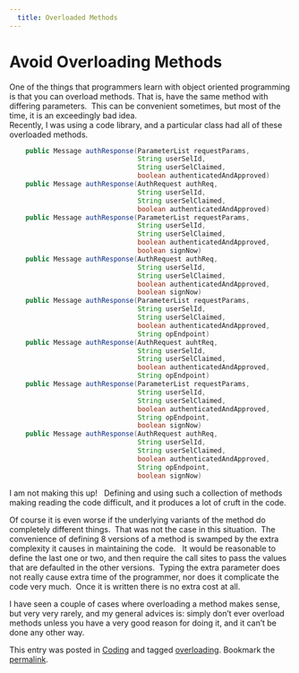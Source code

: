 ```yaml
---
  title: Overloaded Methods
---
```

#  Avoid Overloading Methods

One of the things that programmers learn with object oriented programming is that you can overload methods. That is, have the same method with differing parameters.  This can be convenient sometimes, but most of the time, it is an exceedingly bad idea.  
Recently, I was using a code library, and a particular class had all of these overloaded methods.

```java
    public Message authResponse(ParameterList requestParams,
                                String userSelId,
                                String userSelClaimed,
                                boolean authenticatedAndApproved)
    public Message authResponse(AuthRequest authReq,
                                String userSelId,
                                String userSelClaimed,
                                boolean authenticatedAndApproved)
    public Message authResponse(ParameterList requestParams,
                                String userSelId,
                                String userSelClaimed,
                                boolean authenticatedAndApproved,
                                boolean signNow)
    public Message authResponse(AuthRequest authReq,
                                String userSelId,
                                String userSelClaimed,
                                boolean authenticatedAndApproved,
                                boolean signNow)
    public Message authResponse(ParameterList requestParams,
                                String userSelId,
                                String userSelClaimed,
                                boolean authenticatedAndApproved,
                                String opEndpoint)
    public Message authResponse(AuthRequest auhtReq,
                                String userSelId,
                                String userSelClaimed,
                                boolean authenticatedAndApproved,
                                String opEndpoint)
    public Message authResponse(ParameterList requestParams,
                                String userSelId,
                                String userSelClaimed,
                                boolean authenticatedAndApproved,
                                String opEndpoint,
                                boolean signNow)
    public Message authResponse(AuthRequest authReq,
                                String userSelId,
                                String userSelClaimed,
                                boolean authenticatedAndApproved,
                                String opEndpoint,
                                boolean signNow)
```


I am not making this up!   Defining and using such a collection of methods making reading the code difficult, and it produces a lot of cruft in the code.  

Of course it is even worse if the underlying variants of the method do completely different things.  That was not the case in this situation.  The convenience of defining 8 versions of a method is swamped by the extra complexity it causes in maintaining the code.   It would be reasonable to define the last one or two, and then require the call sites to pass the values that are defaulted in the other versions.  Typing the extra parameter does not really cause extra time of the programmer, nor does it complicate the code very much.  Once it is written there is no extra cost at all.  

I have seen a couple of cases where overloading a method makes sense, but very very rarely, and my general advices is: simply don’t ever overload methods unless you have a very good reason for doing it, and it can’t be done any other way.

This entry was posted in [Coding](https://agiletribe.purplehillsbooks.com/category/coding/) and tagged [overloading](https://agiletribe.purplehillsbooks.com/tag/overloading/). Bookmark the [permalink](https://agiletribe.purplehillsbooks.com/2011/10/25/16-avoid-overloading-methods/ "Permalink to #16 Avoid Overloading Methods").